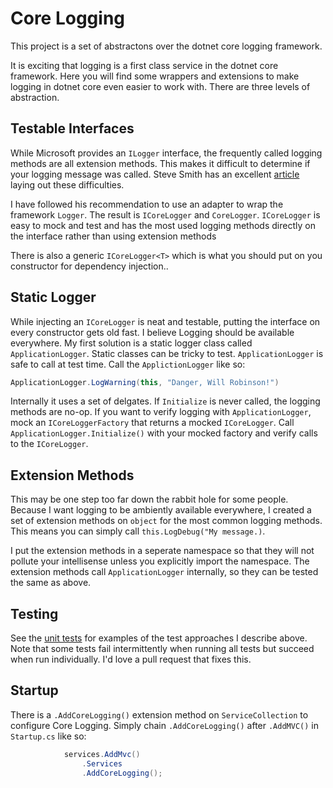 # Core Logging
This project is a set of abstractons over the dotnet core logging framework.

It is exciting that logging is a first class service in the dotnet core framework. Here you will find some wrappers and extensions to make logging in dotnet core even easier to work with. There are three levels of abstraction.

## Testable Interfaces
While Microsoft provides an `ILogger` interface, the frequently called logging methods are all extension methods. This makes it difficult to determine if your logging message was called. Steve Smith has an excellent [article](https://ardalis.com/testing-logging-in-aspnet-core) laying out these difficulties.

I have followed his recommendation to use an adapter to wrap the framework `Logger`. The result is `ICoreLogger` and `CoreLogger`. `ICoreLogger` is easy to mock and test and has the most used logging methods directly on the interface rather than using extension methods

There is also a generic `ICoreLogger<T>` which is what you should put on you constructor for dependency injection..

## Static Logger
While injecting an `ICoreLogger` is neat and testable, putting the interface on every constructor gets old fast. I believe Logging should be available everywhere. My first solution is a static logger class called `ApplicationLogger`. Static classes can be tricky to test. `ApplicationLogger` is safe to call at test time. Call the `ApplictionLogger` like so:

``` C#
ApplicationLogger.LogWarning(this, "Danger, Will Robinson!")
```

Internally it uses a set of delgates.  If  `Initialize` is never called, the logging methods are no-op. If you want to verify logging with `ApplicationLogger`, mock an `ICoreLoggerFactory` that returns a mocked `ICoreLogger`. Call `ApplicationLogger.Initialize()` with your mocked factory and verify calls to the `ICoreLogger`.

## Extension Methods
This may be one step too far down the rabbit hole for some people. Because I want logging to be ambiently available everywhere, I created a set of extension methods on `object` for the most common logging methods.  This means you can simply call `this.LogDebug("My message.)`. 

I put the extension methods in a seperate namespace so that they will not pollute your intellisense unless you explicitly import the namespace. The extension methods call `ApplicationLogger` internally, so they can be tested the same as above.

## Testing
See the [unit tests](https://github.com/alanstevens/CoreLogging/tree/master/src/CoreLoggingTests) for examples of the test approaches I describe above. Note that some tests fail intermittently when running all tests but succeed when run individually. I'd love a pull request that fixes this.

## Startup
There is a `.AddCoreLogging()` extension method on `ServiceCollection` to configure Core Logging. Simply chain `.AddCoreLogging()` after `.AddMVC()` in `Startup.cs` like so:

``` C#
            services.AddMvc()
                .Services
                .AddCoreLogging();
```